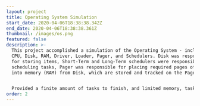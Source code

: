 ```yaml
---
layout: project
title: Operating System Simulation
start_date: 2020-04-06T18:38:38.342Z
end_date: 2020-04-06T18:38:38.361Z
thumbnail: /images/os.png
featured: false
description: >-
  This project accomplished a simulation of the Operating System - including
  CPU, Disk, RAM, Driver, Loader, Pager, and Schedulers. Disk was responsible
  for storing items, Short-Term and Long-Term schedulers were responsible for
  scheduling tasks, Pager was responsible for placing required pages of data
  into memory (RAM) from Disk, which are stored and tracked on the Page Table.


  Provided a finite amount of tasks to finish, and limited memory, tasks have to be loaded based on a priority-queue, and placed into memory as needed. 
order: 2
---
```

